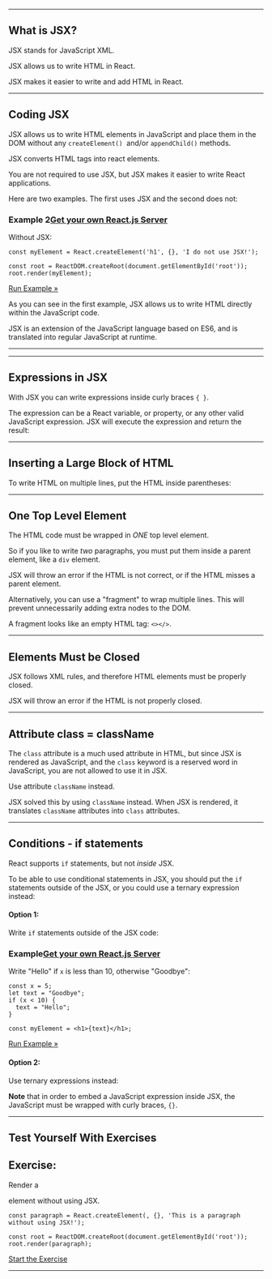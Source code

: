 ___

## What is JSX?

JSX stands for JavaScript XML.

JSX allows us to write HTML in React.

JSX makes it easier to write and add HTML in React.

___

## Coding JSX

JSX allows us to write HTML elements in JavaScript and place them in the DOM without any `createElement()`  and/or `appendChild()` methods.

JSX converts HTML tags into react elements.

You are not required to use JSX, but JSX makes it easier to write React applications.

Here are two examples. The first uses JSX and the second does not:

### Example 2[Get your own React.js Server](https://www.w3schools.com/spaces/ "W3Schools Spaces")

Without JSX:

    const myElement = React.createElement('h1', {}, 'I do not use JSX!');
    
    const root = ReactDOM.createRoot(document.getElementById('root'));
    root.render(myElement);
    

[Run Example »](https://www.w3schools.com/react/showreact.asp?filename=demo2_react_nojsx)

As you can see in the first example, JSX allows us to write HTML directly within the JavaScript code.

JSX is an extension of the JavaScript language based on ES6, and is translated into regular JavaScript at runtime.

___

___

## Expressions in JSX

With JSX you can write expressions inside curly braces `{ }`.

The expression can be a React variable, or property, or any other valid JavaScript expression. JSX will execute the expression and return the result:

___

## Inserting a Large Block of HTML

To write HTML on multiple lines, put the HTML inside parentheses:

___

## One Top Level Element

The HTML code must be wrapped in _ONE_ top level element.

So if you like to write _two_ paragraphs, you must put them inside a parent element, like a `div` element.

JSX will throw an error if the HTML is not correct, or if the HTML misses a parent element.

Alternatively, you can use a "fragment" to wrap multiple lines. This will prevent unnecessarily adding extra nodes to the DOM.

A fragment looks like an empty HTML tag: `<></>`.

___

## Elements Must be Closed

JSX follows XML rules, and therefore HTML elements must be properly closed.

JSX will throw an error if the HTML is not properly closed.

___

## Attribute class = className

The `class` attribute is a much used attribute in HTML, but since JSX is rendered as JavaScript, and the `class` keyword is a reserved word in JavaScript, you are not allowed to use it in JSX.

Use attribute `className` instead.

JSX solved this by using `className` instead. When JSX is rendered, it translates `className` attributes into `class` attributes.

___

## Conditions - if statements

React supports `if` statements, but not _inside_ JSX.

To be able to use conditional statements in JSX, you should put the `if` statements outside of the JSX, or you could use a ternary expression instead:

#### Option 1:

Write `if` statements outside of the JSX code:

### Example[Get your own React.js Server](https://www.w3schools.com/spaces/ "W3Schools Spaces")

Write "Hello" if `x` is less than 10, otherwise "Goodbye":

    const x = 5;
    let text = "Goodbye";
    if (x < 10) {
      text = "Hello";
    }
    
    const myElement = <h1>{text}</h1>;
    

[Run Example »](https://www.w3schools.com/react/showreact.asp?filename=demo2_react_jsx_if)

#### Option 2:

Use ternary expressions instead:

**Note** that in order to embed a JavaScript expression inside JSX, the JavaScript must be wrapped with curly braces, `{}`.

___

## Test Yourself With Exercises

## Exercise:

Render a <p> element without using JSX.

```
const paragraph = React.createElement(, {}, 'This is a paragraph without using JSX!');

const root = ReactDOM.createRoot(document.getElementById('root'));
root.render(paragraph);

```

[Start the Exercise](https://www.w3schools.com/react/exercise.asp?filename=exercise_jsx1)

___
